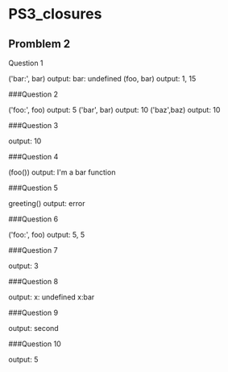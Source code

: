 # PS3_closures
## Promblem 2

Question 1

('bar:', bar) output: bar: undefined 
(foo, bar) output: 1, 15

###Question 2

('foo:', foo) output: 5
('bar', bar) output: 10
('baz',baz) output: 10

###Question 3

output: 10

###Question 4

(foo()) output: I'm a bar function

###Question 5

greeting() output: error

###Question 6 

('foo:', foo) output: 5, 5

###Question 7

output: 3

###Question 8

output: x: undefined x:bar

###Question 9

output: second

###Question 10

output: 5
